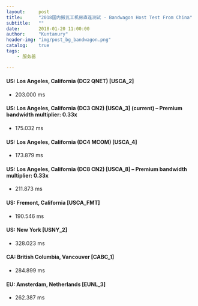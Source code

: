 ```yaml
---
layout:     post
title:      "2018国内搬瓦工机房直连测试 - Bandwagon Host Test From China"
subtitle:   ""
date:       2018-01-20 11:00:00
author:     "Kuntanury"
header-img: "img/post_bg_bandwagon.png"
catalog:    true
tags:
    - 服务器

---
```

#### US: Los Angeles, California (DC2 QNET) [USCA_2]

* 203.000 ms

#### US: Los Angeles, California (DC3 CN2) [USCA_3] (current) – Premium bandwidth multiplier: 0.33x

* 175.032 ms

#### US: Los Angeles, California (DC4 MCOM) [USCA_4]

* 173.879 ms

#### US: Los Angeles, California (DC8 CN2) [USCA_8] – Premium bandwidth multiplier: 0.33x

* 211.873 ms

#### US: Fremont, California [USCA_FMT]

* 190.546 ms

#### US: New York [USNY_2]

* 328.023 ms

#### CA: British Columbia, Vancouver [CABC_1]

* 284.899 ms

#### EU: Amsterdam, Netherlands [EUNL_3]

* 262.387 ms
